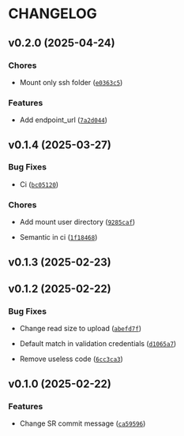# CHANGELOG


## v0.2.0 (2025-04-24)

### Chores

- Mount only ssh folder
  ([`e0363c5`](https://github.com/Luferov/fast-clean/commit/e0363c585c93650f96bdf126453c2ebb1bef6172))

### Features

- Add endpoint_url
  ([`7a2d044`](https://github.com/Luferov/fast-clean/commit/7a2d0442a952c77450511e280b837e901dfbb003))


## v0.1.4 (2025-03-27)

### Bug Fixes

- Ci
  ([`bc05120`](https://github.com/Luferov/fast-clean/commit/bc0512030f5cd65df703612f392101e8fca3f02e))

### Chores

- Add mount user directory
  ([`9285caf`](https://github.com/Luferov/fast-clean/commit/9285cafbf551fabc53178024aecd3b48a0fbe14b))

- Semantic in ci
  ([`1f18468`](https://github.com/Luferov/fast-clean/commit/1f18468259adec0a35dddc0553ed83f1e9b43fd2))


## v0.1.3 (2025-02-23)


## v0.1.2 (2025-02-22)

### Bug Fixes

- Change read size to upload
  ([`abefd7f`](https://github.com/Luferov/fast-clean/commit/abefd7f524a5a5b15366a2b490dd6269962bc662))

- Default match in validation credentials
  ([`d1065a7`](https://github.com/Luferov/fast-clean/commit/d1065a7684edbb602cfad20fcb280c515b09d4f8))

- Remove useless code
  ([`6cc3ca3`](https://github.com/Luferov/fast-clean/commit/6cc3ca3c74eb2975f18d2f9a0a7fa782cfcd3d93))


## v0.1.0 (2025-02-22)

### Features

- Change SR commit message
  ([`ca59596`](https://github.com/Luferov/fast-clean/commit/ca59596b8d6d0df92cf475d6161dcd3ff620f554))
